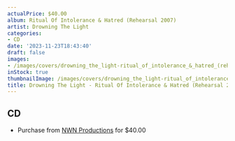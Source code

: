```yaml
---
actualPrice: $40.00
album: Ritual Of Intolerance & Hatred (Rehearsal 2007)
artist: Drowning The Light
categories:
- CD
date: '2023-11-23T18:43:40'
draft: false
images:
- /images/covers/drowning_the_light-ritual_of_intolerance_&_hatred_(rehearsal_2007).png
inStock: true
thumbnailImage: /images/covers/drowning_the_light-ritual_of_intolerance_&_hatred_(rehearsal_2007)-thumb.png
title: Drowning The Light - Ritual Of Intolerance & Hatred (Rehearsal 2007)
---
```


## CD
* Purchase from [NWN Productions](http://shop.nwnprod.com/index.php?route=product/product&path=93&product_id=42552&sort=pd.name&order=ASC) for $40.00
